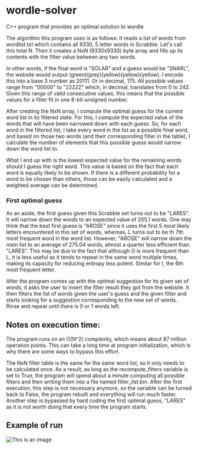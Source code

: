 # wordle-solver
C++ program that provides an optimal solution to wordle

The algorithm this program uses is as follows: It reads a list of words from wordlist.txt which contains all 9330, 5 letter words in Scrabble. Let's call this total N.
Then it creates a NxN (9330x9330) byte array and fills up its contents with the filter value between any two words.

In other words, if the final word is "SOLAR" and a guess would be "SNARL", the website would output (green)(grey)(yellow)(yellow)(yellow). I encode this into a base 3 number as 20111. Or in decimal, 175. All possible values range from "00000" to "22222" which, in decimal, translates from 0 to 242. Given this range of valid consecutive values, this means that the possible values for a filter fit in one 8-bit unsigned number.

After creating the NxN array, I compute the optimal guess for the current word list in its filtered state. For this, I compute the expected value of the words that will have been narrowed down with each guess. So, for each word in the filtered list, I take every word in the list as a possible final word, and based on those two words (and their corresponding filter in the table), I calculate the number of elements that this possible guess would narrow down the word list to. 

What I end up with is the lowest expected value for the remaining words should I guess the right word. This value is based on the fact that each word is equally likely to be shown. If there is a different probability for a word to be chosen than others, those can be easily calculated and a weighted average can be determined.

### First optimal guess
As an aside, the first guess given this Scrabble set turns out to be "LARES". It will narrow down the words to an expected value of 205.1 words. One may think that the best first guess is "AROSE" since it uses the first 5 most likely letters encountered in this set of words, whereas, L turns out to be th 7th most frequent word in the word list. However, "AROSE" will narrow down the main list to an average of 275.04 words, almost a quarter less efficient than "LARES". This may be due to the fact that although O is more frequent than L, it is less useful as it tends to repeat in the same word multiple times, making its capacity for reducing entropy less potent. Similar for I, the 6th most frequent letter.

After the program comes up with the optimal suggestion for its given set of words, it asks the user to insert the filter result they got from the website. It then filters the list of words given the user's guess and the given filter and starts looking for a suggestion corresponding to the new set of words. Rinse and repeat until there is 0 or 1 words left.

## Notes on execution time:

The program runs on an O(N^2) complexity, which means about 87 million operation points. This can take a long time at program initialization, which is why there are some ways to bypass this effort.

The NxN filter table is the same for the same word list, so it only needs to be calculated once. As a result, as long as the recompute_filters variable is set to True, the program will spend about a minute computing all possible filters and then writing them into a file named filter_list.bin. After the first execution, this step is not necessary anymore, so the variable can be turned back to False, the program rebuilt and everything will run much faster. Another step is bypassed by hard coding the first optimal guess, "LARES" as it is not worth doing that every time the program starts.

## Example of run
![This is an image](https://i.imgur.com/RKbB3g3.png)
